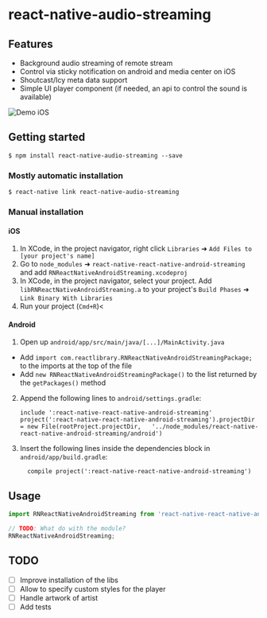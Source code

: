 
# react-native-audio-streaming

## Features

- Background audio streaming of remote stream
- Control via sticky notification on android and media center on iOS
- Shoutcast/Icy meta data support
- Simple UI player component (if needed, an api to control the sound is available)

![Demo iOS](https://raw.githubusercontent.com/tlenclos/react-native-audio-streaming/master/demo_ios.gif)

## Getting started

`$ npm install react-native-audio-streaming --save`

### Mostly automatic installation

`$ react-native link react-native-audio-streaming`

### Manual installation

#### iOS

1. In XCode, in the project navigator, right click `Libraries` ➜ `Add Files to [your project's name]`
2. Go to `node_modules` ➜ `react-native-react-native-android-streaming` and add `RNReactNativeAndroidStreaming.xcodeproj`
3. In XCode, in the project navigator, select your project. Add `libRNReactNativeAndroidStreaming.a` to your project's `Build Phases` ➜ `Link Binary With Libraries`
4. Run your project (`Cmd+R`)<

#### Android

1. Open up `android/app/src/main/java/[...]/MainActivity.java`
  - Add `import com.reactlibrary.RNReactNativeAndroidStreamingPackage;` to the imports at the top of the file
  - Add `new RNReactNativeAndroidStreamingPackage()` to the list returned by the `getPackages()` method
2. Append the following lines to `android/settings.gradle`:
  	```
  	include ':react-native-react-native-android-streaming'
  	project(':react-native-react-native-android-streaming').projectDir = new File(rootProject.projectDir, 	'../node_modules/react-native-react-native-android-streaming/android')
  	```
3. Insert the following lines inside the dependencies block in `android/app/build.gradle`:
  	```
      compile project(':react-native-react-native-android-streaming')
  	```


## Usage
```javascript
import RNReactNativeAndroidStreaming from 'react-native-react-native-android-streaming';

// TODO: What do with the module?
RNReactNativeAndroidStreaming;
```
  
 
## TODO

- [ ] Improve installation of the libs
- [ ] Allow to specify custom styles for the player
- [ ] Handle artwork of artist
- [ ] Add tests
